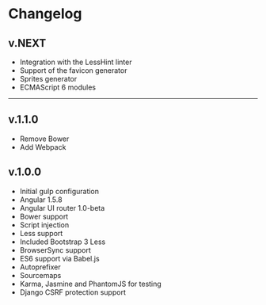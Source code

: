 # Changelog

## v.NEXT
- Integration with the LessHint linter
- Support of the favicon generator
- Sprites generator
- ECMAScript 6 modules

---

## v.1.1.0
- Remove Bower
- Add Webpack

## v.1.0.0
- Initial gulp configuration
- Angular 1.5.8
- Angular UI router 1.0-beta
- Bower support
- Script injection
- Less support
- Included Bootstrap 3 Less
- BrowserSync support
- ES6 support via Babel.js
- Autoprefixer
- Sourcemaps
- Karma, Jasmine and PhantomJS for testing
- Django CSRF protection support
